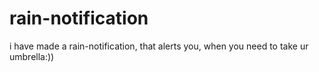 # rain-notification
i have made a rain-notification, that alerts you, when you need to take ur umbrella:)) 
